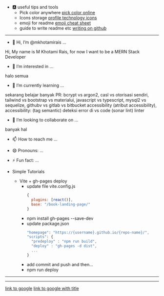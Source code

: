 <!---
mkhotamirais/mkhotamirais is a ✨ special ✨ repository because its `README.md` (this file) appears on your GitHub profile.
You can click the Preview link to take a look at your changes.
--->

- :a: useful tips and tools
  - Pick color anywhere [pick color online](https://pickcoloronline.com/)
  - Icons storage [profile technology icons](https://marwin1991.github.io/profile-technology-icons/)
  - emoji for readme [emoji cheat sheet](https://github.com/ikatyang/emoji-cheat-sheet/tree/master?tab=readme-ov-file)
  - guide to write readme etc [writing on github](https://docs.github.com/en/get-started/writing-on-github/getting-started-with-writing-and-formatting-on-github/quickstart-for-writing-on-github)


---

- 👋 Hi, I’m @mkhotamirais ...

Hi, My name is M Khotami Rais, for now I want to be a MERN Stack Developer
- 👀 I’m interested in ...

halo semua
- 🌱 I’m currently learning ...

sekarang belajar banyak
PR: bcrypt vs argon2, casl vs otorisasi sendiri, tailwind vs bootstrap vs materialui, javascript vs typescript, mysql2 vs sequelize, githubv vs gitlab vs bitbucket
accessibility (atribut accessibility), accessibility: (tag semantic)
deteksi error di vs code (sonar lint) linter
- 💞️ I’m looking to collaborate on ...

banyak hal
- 📫 How to reach me ...

- 😄 Pronouns: ...
- ⚡ Fun fact: ...
- Simple Tutorials
  - Vite + gh-pages deploy
    - update file vite.config.js
      ```js
      {
        plugins: [react()],
        base: "/book-landing-page/"
      }
      ```
    - npm install gh-pages --save-dev
    - update package.json
      ```js
      "homepage": "https://{username}.github.io/{repo-name}/",
      "scripts": {
        "predeploy" : "npm run build",
        "deploy" : "gh-pages -d dist",
        ...
      }
      ```
    - add commit and push and then...
    - npm run deploy

---

---

[link to google](https://google.com)
[link to google with title](https://google.com, "title google.com")



